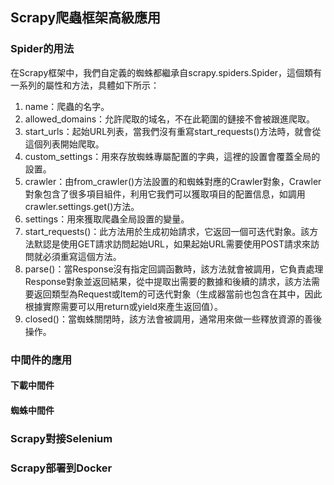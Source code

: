 ## Scrapy爬蟲框架高級應用

### Spider的用法

在Scrapy框架中，我們自定義的蜘蛛都繼承自scrapy.spiders.Spider，這個類有一系列的屬性和方法，具體如下所示：

1. name：爬蟲的名字。
2. allowed_domains：允許爬取的域名，不在此範圍的鏈接不會被跟進爬取。
3. start_urls：起始URL列表，當我們沒有重寫start_requests()方法時，就會從這個列表開始爬取。
4. custom_settings：用來存放蜘蛛專屬配置的字典，這裡的設置會覆蓋全局的設置。
5. crawler：由from_crawler()方法設置的和蜘蛛對應的Crawler對象，Crawler對象包含了很多項目組件，利用它我們可以獲取項目的配置信息，如調用crawler.settings.get()方法。
6. settings：用來獲取爬蟲全局設置的變量。
7. start_requests()：此方法用於生成初始請求，它返回一個可迭代對象。該方法默認是使用GET請求訪問起始URL，如果起始URL需要使用POST請求來訪問就必須重寫這個方法。
8. parse()：當Response沒有指定回調函數時，該方法就會被調用，它負責處理Response對象並返回結果，從中提取出需要的數據和後續的請求，該方法需要返回類型為Request或Item的可迭代對象（生成器當前也包含在其中，因此根據實際需要可以用return或yield來產生返回值）。
9. closed()：當蜘蛛關閉時，該方法會被調用，通常用來做一些釋放資源的善後操作。

### 中間件的應用

#### 下載中間件



#### 蜘蛛中間件



### Scrapy對接Selenium



### Scrapy部署到Docker
